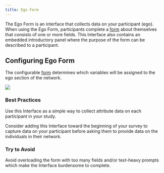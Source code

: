 ```yaml
---
title: Ego Form
---
```


<InterfaceSummary
  title="Ego Form"
  image="/assets/img/interface-documentation/ego-form/egoform-example.png"
  type="Ego Interpreter"
  creates="Ego attribute data"
  usesprompts="false"
/>
The Ego Form is an interface that collects data on your participant (ego). When using the Ego Form, participants complete a [form](../key-concepts/forms) about themselves that consists of one or more fields. This Interface also contains an embedded introductory panel where the purpose of the form can be described to a participant.

## Configuring Ego Form

The configurable [form](../key-concepts/forms) determines which variables will be assigned to the ego section of the network.

![](/assets/img/interface-documentation/ego-form/architect-ego-form.png)

### Best Practices

<GoodPractice>

Use this Interface as a simple way to collect attribute data on each participant in your study.

</GoodPractice>

<GoodPractice>

Consider adding this Interface toward the beginning of your survey to capture data on your participant before asking them to provide data on the individuals in their network.

</GoodPractice>

### Try to Avoid

<BadPractice>

Avoid overloading the form with too many fields and/or text-heavy prompts which make the Interface burdensome to complete.

</BadPractice>
